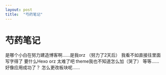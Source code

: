 ```yaml
---
layout: post
title:  "芍药笔记"
---
```




# 芍药笔记
是哪个小白在努力建造博客啊……是我orz
（努力了2天后）
我看不如直接往里面写字得了 要什么Hexo orz
太难了吧 theme我也不知道怎么加（哭了）
等等……好像应用成功了？
怎么更改板块呢……
